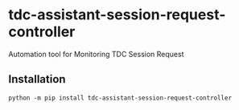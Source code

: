 # tdc-assistant-session-request-controller

Automation tool for Monitoring TDC Session Request

## Installation

```
python -m pip install tdc-assistant-session-request-controller
```
